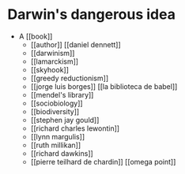 # Darwin's dangerous idea

- A [[book]]
  - [[author]] [[daniel dennett]]
  - [[darwinism]]
  - [[lamarckism]]
  - [[skyhook]]
  - [[greedy reductionism]]
  - [[jorge luis borges]] [[la biblioteca de babel]]
  - [[mendel's library]]
  - [[sociobiology]]
  - [[biodiversity]]
  - [[stephen jay gould]]
  - [[richard charles lewontin]]
  - [[lynn margulis]]
  - [[ruth millikan]]
  - [[richard dawkins]]
  - [[pierre teilhard de chardin]] [[omega point]]
